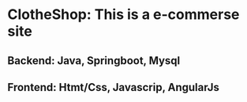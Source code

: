 # ClotheShop: This is a e-commerse site
<h2>Backend: Java, Springboot, Mysql</h2>
<h2>Frontend: Htmt/Css, Javascrip, AngularJs</h2>
